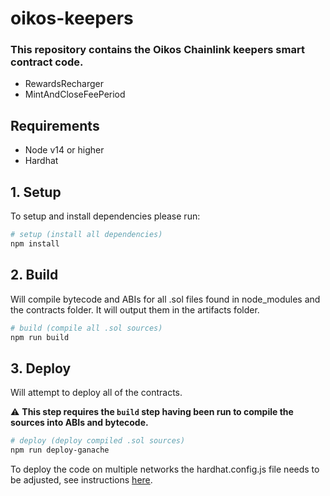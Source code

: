 # oikos-keepers 
### This repository contains the Oikos Chainlink keepers smart contract code.

* RewardsRecharger 
* MintAndCloseFeePeriod


## Requirements
- Node v14 or higher
- Hardhat 

## 1. Setup 

To setup and install dependencies please run:

```bash
# setup (install all dependencies)
npm install
```

## 2. Build
Will compile bytecode and ABIs for all .sol files found in node_modules and the contracts folder. It will output them in the artifacts folder.

```bash
# build (compile all .sol sources)
npm run build
```


## 3. Deploy
Will attempt to deploy all of the contracts.

:warning: **This step requires the `build` step having been run to compile the sources into ABIs and bytecode.**

```bash
# deploy (deploy compiled .sol sources)
npm run deploy-ganache
```

To deploy the code on multiple networks the hardhat.config.js file needs to be adjusted, see instructions [here](https://hardhat.org/config/).


